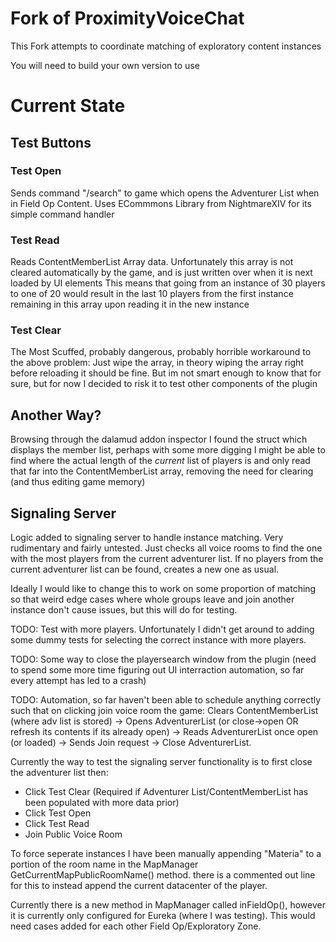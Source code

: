 # Fork of ProximityVoiceChat

This Fork attempts to coordinate matching of exploratory content instances

You will need to build your own version to use

# Current State

## Test Buttons

### Test Open
Sends command "/search" to game which opens the Adventurer List when in Field Op Content. 
Uses ECommmons Library from NightmareXIV for its simple command handler

### Test Read
Reads ContentMemberList Array data. Unfortunately this array is not cleared automatically by the game, and is just written over when it is next loaded by UI elements
This means that going from an instance of 30 players to one of 20 would result in the last 10 players from the first instance remaining in this array upon reading it in the new instance

### Test Clear
The Most Scuffed, probably dangerous, probably horrible workaround to the above problem: Just wipe the array,
in theory wiping the array right before reloading it should be fine. But im not smart enough to know that for sure, but for now I decided to risk it to test other components of the plugin

## Another Way?
Browsing through the dalamud addon inspector I found the struct which displays the member list, perhaps with some more digging I might be able to find where the actual length of the *current* list of players is and only read that far into the ContentMemberList array, removing the need for clearing (and thus editing game memory)

## Signaling Server

Logic added to signaling server to handle instance matching. Very rudimentary and fairly untested. Just checks all voice rooms to find the one with the most players from the current adventurer list. If no players from the current adventurer list can be found, creates a new one as usual.

Ideally I would like to change this to work on some proportion of matching so that weird edge cases where whole groups leave and join another instance don't cause issues, but this will do for testing.

TODO: Test with more players. Unfortunately I didn't get around to adding some dummy tests for selecting the correct instance with more players.

TODO: Some way to close the playersearch window from the plugin (need to spend some more time figuring out UI interraction automation, so far every attempt has led to a crash)

TODO: Automation, so far haven't been able to schedule anything correctly such that on clicking join voice room the game: Clears ContentMemberList (where adv list is stored) -> Opens AdventurerList (or close->open OR refresh its contents if its already open) -> Reads AdventurerList once open (or loaded) -> Sends Join request -> Close AdventurerList.

Currently the way to test the signaling server functionality is to first close the adventurer list then:
- Click Test Clear (Required if Adventurer List/ContentMemberList has been populated with more data prior)
- Click Test Open
- Click Test Read
- Join Public Voice Room

To force seperate instances I have been manually appending "Materia" to a portion of the room name in the MapManager GetCurrentMapPublicRoomName() method. there is a commented out line for this to instead append the current datacenter of the player.

Currently there is a new method in MapManager called inFieldOp(), however it is currently only configured for Eureka (where I was testing). This would need cases added for each other Field Op/Exploratory Zone.
